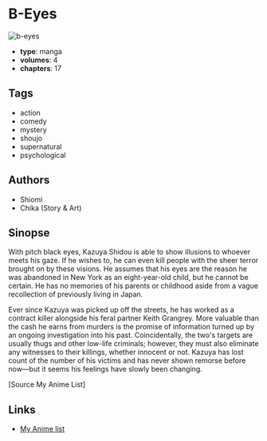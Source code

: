 # B-Eyes

![b-eyes](https://cdn.myanimelist.net/images/manga/4/35821.jpg)

-   **type**: manga
-   **volumes**: 4
-   **chapters**: 17

## Tags

-   action
-   comedy
-   mystery
-   shoujo
-   supernatural
-   psychological

## Authors

-   Shiomi
-   Chika (Story & Art)

## Sinopse

With pitch black eyes, Kazuya Shidou is able to show illusions to whoever meets his gaze. If he wishes to, he can even kill people with the sheer terror brought on by these visions. He assumes that his eyes are the reason he was abandoned in New York as an eight-year-old child, but he cannot be certain. He has no memories of his parents or childhood aside from a vague recollection of previously living in Japan.

Ever since Kazuya was picked up off the streets, he has worked as a contract killer alongside his feral partner Keith Grangrey. More valuable than the cash he earns from murders is the promise of information turned up by an ongoing investigation into his past. Coincidentally, the two's targets are usually thugs and other low-life criminals; however, they must also eliminate any witnesses to their killings, whether innocent or not. Kazuya has lost count of the number of his victims and has never shown remorse before now—but it seems his feelings have slowly been changing.

[Source My Anime List]

## Links

-   [My Anime list](https://myanimelist.net/manga/7071/B-Eyes)
